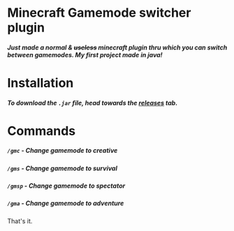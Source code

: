 ﻿# Minecraft Gamemode switcher plugin
##### Just made a normal & ~~useless~~ minecraft plugin thru which you can switch between gamemodes. My first project made in java!

# Installation
##### To download the `.jar` file, head towards the [releases](https://github.com/TheInsanec0der/minecraft-plugin/releases/) tab.

# Commands
##### `/gmc` - Change gamemode to creative
##### `/gms` - Change gamemode to survival
##### `/gmsp` - Change gamemode to spectator
##### `/gma` - Change gamemode to adventure

That's it.
